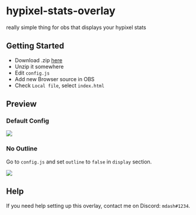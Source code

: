 # hypixel-stats-overlay

really simple thing for obs that displays your hypixel stats

## Getting Started

- Download .zip [here](https://github.com/mdashlw/hypixel-stats-overlay/archive/master.zip)
- Unzip it somewhere
- Edit `config.js`
- Add new Browser source in OBS
- Check `Local file`, select `index.html`

## Preview

### Default Config

![](https://cdn.discordapp.com/attachments/766308819839483934/767626597540298762/unknown.png)

### No Outline

Go to `config.js` and set `outline` to `false` in `display` section.

![](https://cdn.discordapp.com/attachments/766308819839483934/767626726997098496/unknown.png)

## Help

If you need help setting up this overlay, contact me on Discord: `mdash#1234`.
